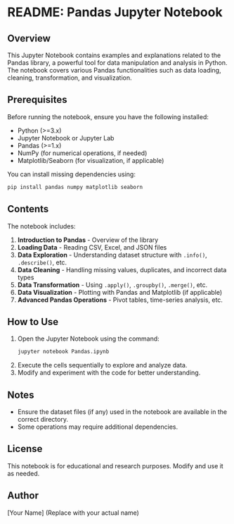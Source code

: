 # README: Pandas Jupyter Notebook

## Overview
This Jupyter Notebook contains examples and explanations related to the Pandas library, a powerful tool for data manipulation and analysis in Python. The notebook covers various Pandas functionalities such as data loading, cleaning, transformation, and visualization.

## Prerequisites
Before running the notebook, ensure you have the following installed:
- Python (>=3.x)
- Jupyter Notebook or Jupyter Lab
- Pandas (>=1.x)
- NumPy (for numerical operations, if needed)
- Matplotlib/Seaborn (for visualization, if applicable)

You can install missing dependencies using:
```bash
pip install pandas numpy matplotlib seaborn
```

## Contents
The notebook includes:
1. **Introduction to Pandas** - Overview of the library
2. **Loading Data** - Reading CSV, Excel, and JSON files
3. **Data Exploration** - Understanding dataset structure with `.info()`, `.describe()`, etc.
4. **Data Cleaning** - Handling missing values, duplicates, and incorrect data types
5. **Data Transformation** - Using `.apply()`, `.groupby()`, `.merge()`, etc.
6. **Data Visualization** - Plotting with Pandas and Matplotlib (if applicable)
7. **Advanced Pandas Operations** - Pivot tables, time-series analysis, etc.

## How to Use
1. Open the Jupyter Notebook using the command:
   ```bash
   jupyter notebook Pandas.ipynb
   ```
2. Execute the cells sequentially to explore and analyze data.
3. Modify and experiment with the code for better understanding.

## Notes
- Ensure the dataset files (if any) used in the notebook are available in the correct directory.
- Some operations may require additional dependencies.

## License
This notebook is for educational and research purposes. Modify and use it as needed.

## Author
[Your Name] (Replace with your actual name)

